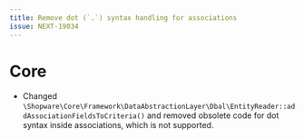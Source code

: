 ```yaml
---
title: Remove dot (`.`) syntax handling for associations
issue: NEXT-19034
---
```

# Core
* Changed `\Shopware\Core\Framework\DataAbstractionLayer\Dbal\EntityReader::addAssociationFieldsToCriteria()` and removed obsolete code for dot syntax inside associations, which is not supported.
